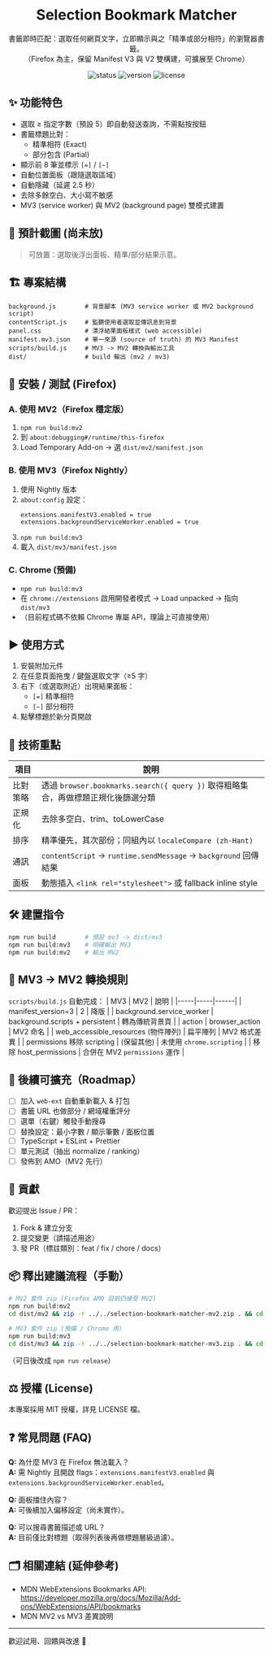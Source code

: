 <div align="center">

# Selection Bookmark Matcher

書籤即時匹配：選取任何網頁文字，立即顯示與之「精準或部分相符」的瀏覽器書籤。<br/>
（Firefox 為主，保留 Manifest V3 與 V2 雙構建，可擴展至 Chrome）

<!-- Badges (可自行替換) -->
<img alt="status" src="https://img.shields.io/badge/status-experimental-orange" />
<img alt="version" src="https://img.shields.io/badge/version-0.1.0-blueviolet" />
<img alt="license" src="https://img.shields.io/badge/license-MIT-blue" />

</div>

## ✨ 功能特色
* 選取 ≥ 指定字數（預設 5）即自動發送查詢，不需點按按鈕
* 書籤標題比對：
  * 精準相符 (Exact)
  * 部分包含 (Partial)
* 顯示前 8 筆並標示 `[=]` / `[~]`
* 自動位置面板（跟隨選取區域）
* 自動隱藏（延遲 2.5 秒）
* 去除多餘空白、大小寫不敏感
* MV3 (service worker) 與 MV2 (background page) 雙模式建置

## 📸 預計截圖 (尚未放)
> 可放置：選取後浮出面板、精準/部分結果示意。

## 🏗 專案結構
```
background.js        # 背景腳本 (MV3 service worker 或 MV2 background script)
contentScript.js     # 監聽使用者選取並傳訊息到背景
panel.css            # 漂浮結果面板樣式 (web accessible)
manifest.mv3.json    # 單一來源 (source of truth) 的 MV3 Manifest
scripts/build.js     # MV3 -> MV2 轉換與輸出工具
dist/                # build 輸出 (mv2 / mv3)
```

## 🔧 安裝 / 測試 (Firefox)
### A. 使用 MV2（Firefox 穩定版）
1. `npm run build:mv2`
2. 到 `about:debugging#/runtime/this-firefox`
3. Load Temporary Add-on → 選 `dist/mv2/manifest.json`

### B. 使用 MV3（Firefox Nightly）
1. 使用 Nightly 版本
2. `about:config` 設定：
	```
	extensions.manifestV3.enabled = true
	extensions.backgroundServiceWorker.enabled = true
	```
3. `npm run build:mv3`
4. 載入 `dist/mv3/manifest.json`

### C. Chrome (預備)
* `npm run build:mv3`
* 在 `chrome://extensions` 啟用開發者模式 → Load unpacked → 指向 `dist/mv3`
* （目前程式碼不依賴 Chrome 專屬 API，理論上可直接使用）

## ▶️ 使用方式
1. 安裝附加元件
2. 在任意頁面拖曳 / 鍵盤選取文字（≥5 字）
3. 右下（或選取附近）出現結果面板：
	* `[=]` 精準相符
	* `[~]` 部分相符
4. 點擊標題於新分頁開啟

## 🧠 技術重點
| 項目 | 說明 |
|------|------|
| 比對策略 | 透過 `browser.bookmarks.search({ query })` 取得粗略集合，再做標題正規化後篩選分類 |
| 正規化 | 去除多空白、trim、toLowerCase |
| 排序 | 精準優先，其次部份；同組內以 `localeCompare (zh-Hant)` |
| 通訊 | `contentScript` → `runtime.sendMessage` → `background` 回傳結果 |
| 面板 | 動態插入 `<link rel="stylesheet">` 或 fallback inline style |

## 🛠 建置指令
```bash
npm run build        # 預設 mv3 -> dist/mv3
npm run build:mv3    # 明確輸出 MV3
npm run build:mv2    # 輸出 MV2
```

## 🔄 MV3 → MV2 轉換規則
`scripts/build.js` 自動完成：
| MV3 | MV2 | 說明 |
|-----|-----|------|
| manifest_version=3 | 2 | 降版 |
| background.service_worker | background.scripts + persistent | 轉為傳統背景頁 |
| action | browser_action | MV2 命名 |
| web_accessible_resources (物件陣列) | 扁平陣列 | MV2 格式差異 |
| permissions 移除 scripting | (保留其他) | 未使用 `chrome.scripting` |
| 移除 host_permissions | 合併在 MV2 `permissions` 運作 |

## 🧪 後續可擴充（Roadmap）
- [ ] 加入 `web-ext` 自動重新載入 & 打包
- [ ] 書籤 URL 也做部分 / 網域權重評分
- [ ] 選單（右鍵）觸發手動搜尋
- [ ] 替換設定：最小字數 / 顯示筆數 / 面板位置
- [ ] TypeScript + ESLint + Prettier
- [ ] 單元測試（抽出 normalize / ranking）
- [ ] 發佈到 AMO（MV2 先行）

## 🤝 貢獻
歡迎提出 Issue / PR：
1. Fork & 建立分支
2. 提交變更（請描述用途）
3. 發 PR（標註類別：feat / fix / chore / docs）

## 📦 釋出建議流程（手動）
```bash
# MV2 套件 zip (Firefox AMO 目前仍接受 MV2)
npm run build:mv2
cd dist/mv2 && zip -r ../../selection-bookmark-matcher-mv2.zip . && cd -

# MV3 套件 zip (預備 / Chrome 用)
npm run build:mv3
cd dist/mv3 && zip -r ../../selection-bookmark-matcher-mv3.zip . && cd -
```
（可日後改成 `npm run release`）

## ⚖️ 授權 (License)
本專案採用 MIT 授權，詳見 LICENSE 檔。

## ❓ 常見問題 (FAQ)
**Q:** 為什麼 MV3 在 Firefox 無法載入？  
**A:** 需 Nightly 且開啟 flags：`extensions.manifestV3.enabled` 與 `extensions.backgroundServiceWorker.enabled`。

**Q:** 面板擋住內容？  
**A:** 可後續加入偏移設定（尚未實作）。

**Q:** 可以搜尋書籤描述或 URL？  
**A:** 目前僅比對標題（取得列表後再做標題層級過濾）。

## 🗂 相關連結 (延伸參考)
- MDN WebExtensions Bookmarks API: https://developer.mozilla.org/docs/Mozilla/Add-ons/WebExtensions/API/bookmarks
- MDN MV2 vs MV3 差異說明

---
歡迎試用、回饋與改進 🙌

